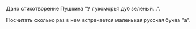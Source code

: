 Дано стихотворение Пушкина "У лукоморья дуб зелёный...".

Посчитать сколько раз в нем встречается маленькая русская буква "a".
